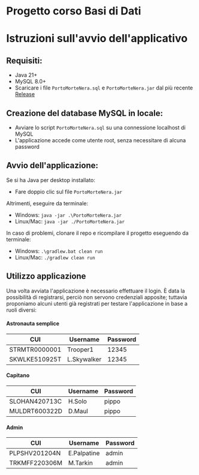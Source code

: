 # Progetto corso Basi di Dati
# Istruzioni sull'avvio dell'applicativo

## Requisiti:
- Java 21+
- MySQL 8.0+
- Scaricare i file `PortoMorteNera.sql` e `PortoMorteNera.jar` dal più recente [Release](https://github.com/Jackmo04/Progetto-BD/releases)

## Creazione del database MySQL in locale:
- Avviare lo script `PortoMorteNera.sql` su una connessione localhost di MySQL
- L'applicazione accede come utente root, senza necessitare di alcuna password

## Avvio dell'applicazione:
Se si ha Java per desktop installato:
- Fare doppio clic sul file `PortoMorteNera.jar`

Altrimenti, eseguire da terminale:
- Windows: `java -jar .\PortoMorteNera.jar`
- Linux/Mac: `java -jar ./PortoMorteNera.jar`

In caso di problemi, clonare il repo e ricompilare il progetto eseguendo da terminale:
- Windows: `.\gradlew.bat clean run`
- Linux/Mac: `./gradlew clean run`

## Utilizzo applicazione
Una volta avviata l'applicazione è necessario effettuare il login.
È data la possibilità di registrarsi, perciò non servono credenziali apposite;
tuttavia proponiamo alcuni utenti già registrati per testare l'applicazione in base a ruoli diversi:

#### Astronauta semplice

| CUI           | Username     | Password |
| ------------- | ------------ | -------- |
| STRMTR0000001 | Trooper1     | 12345    |
| SKWLKE510925T | L.Skywalker  | 12345    |

#### Capitano

| CUI           | Username     | Password |
| ------------- | ------------ | -------- |
| SLOHAN420713C | H.Solo       | pippo    |
| MULDRT600322D | D.Maul       | pippo    |

#### Admin

| CUI           | Username     | Password |
| ------------- | ------------ | -------- |
| PLPSHV201204N | E.Palpatine  | admin    |
| TRKMFF220306M | M.Tarkin     | admin    |
